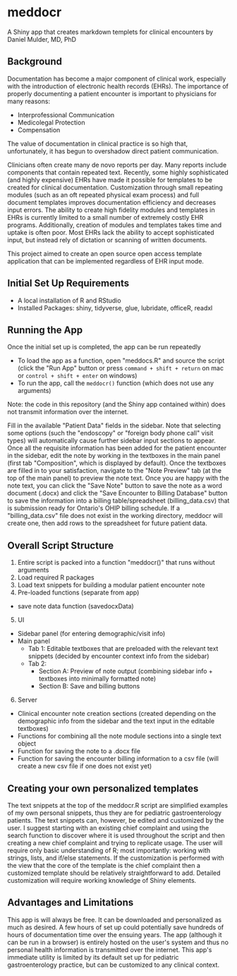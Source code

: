 # meddocr
A Shiny app that creates markdown templets for clinical encounters
by Daniel Mulder, MD, PhD

## Background
Documentation has become a major component of clinical work, especially with the introduction of electronic health records (EHRs).
The importance of properly documenting a patient encounter is important to physicians for many reasons:
- Interprofessional Communication
- Medicolegal Protection
- Compensation

The value of documentation in clinical practice is so high that, unfortunately, it has begun to overshadow direct patient communication.

Clinicians often create many de novo reports per day. Many reports include components that contain repeated text. Recently, some highly sophisticated (and highly expensive) EHRs have made it possible for templates to be created for clinical documentation. Customization through small repeating modules (such as an oft repeated physical exam process) and full document templates improves documentation efficiency and decreases input errors. The ability to create high fidelity modules and templates in EHRs is currently limited to a small number of extremely costly EHR programs. Additionally, creation of modules and templates takes time and uptake is often poor. Most EHRs lack the ability to accept sophisticated input, but instead rely of dictation or scanning of written documents.

This project aimed to create an open source open access template application that can be implemented regardless of EHR input mode.

## Initial Set Up Requirements
- A local installation of R and RStudio
- Installed Packages: shiny, tidyverse, glue, lubridate, officeR, readxl

## Running the App
Once the initial set up is completed, the app can be run repeatedly

- To load the app as a function, open "meddocs.R" and source the script (click the "Run App" button or press `command + shift + return` on mac or `control + shift + enter` on windows)
- To run the app, call the `meddocr()` function (which does not use any arguments)

Note: the code in this repository (and the Shiny app contained within) does not transmit information over the internet.

Fill in the available "Patient Data" fields in the sidebar. Note that selecting some options (such the "endoscopy" or "foreign body phone call" visit types) will automatically cause further sidebar input sections to appear. Once all the requisite information has been added for the patient encounter in the sidebar, edit the note by working in the textboxes in the main panel (first tab "Composition", which is displayed by default). Once the textboxes are filled in to your satisfaction, navigate to the "Note Preview" tab (at the top of the main panel) to preview the note text. Once you are happy with the note text, you can click the "Save Note" button to save the note as a word document (.docx) and click the "Save Encounter to Billing Database" button to save the information into a billing table/spreadsheet (billing_data.csv) that is submission ready for Ontario's OHIP billing schedule. If a "billing_data.csv" file does not exist in the working directory, meddocr will create one, then add rows to the spreadsheet for future patient data.

## Overall Script Structure
1. Entire script is packed into a function "meddocr()" that runs without arguments
2. Load required R packages
3. Load text snippets for building a modular patient encounter note
4. Pre-loaded functions (separate from app)
  - save note data function (savedocxData)
5. UI
  - Sidebar panel (for entering demographic/visit info)
  - Main panel
    - Tab 1: Editable textboxes that are preloaded with the relevant text snippets (decided by encounter context info from the sidebar)
    - Tab 2: 
      - Section A: Preview of note output (combining sidebar info + textboxes into minimally formatted note)
      - Section B: Save and billing buttons
6. Server
  - Clinical encounter note creation sections (created depending on the demographic info from the sidebar and the text input in the editable textboxes)
  - Functions for combining all the note module sections into a single text object
  - Function for saving the note to a .docx file
  - Function for saving the encounter billing information to a csv file (will create a new csv file if one does not exist yet)


## Creating your own personalized templates
The text snippets at the top of the meddocr.R script are simplified examples of my own personal snippets, thus they are for pediatric gastroenterology patients. The text snippets can, however, be edited and customized by the user. I suggest starting with an existing chief complaint and using the search function to discover where it is used throughout the script and then creating a new chief complaint and trying to replicate usage. The user will require only basic understanding of R; most importantly: working with strings, lists, and if/else statements. If the customization is performed with the view that the core of the template is the chief complaint then a customized template should be relatively straightforward to add. Detailed customization will require working knowledge of Shiny elements.

## Advantages and Limitations
This app is will always be free. It can be downloaded and personalized as much as desired. A few hours of set up could potentially save hundreds of hours of documentation time over the ensuing years. The app (although it can be run in a browser) is entirely hosted on the user's system and thus no personal health information is transmitted over the internet. This app's immediate utility is limited by its default set up for pediatric gastroenterology practice, but can be customized to any clinical context.
